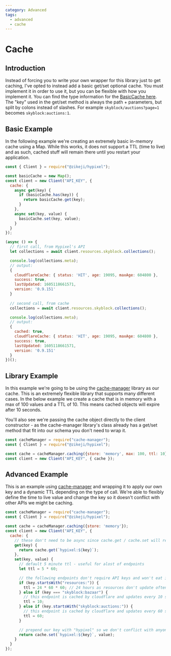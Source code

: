 ```yaml
---
category: Advanced
tags:
  - advanced
  - cache
---
```

# Cache

## Introduction

Instead of forcing you to write your own wrapper for this library just to get caching, I've opted to instead add a basic get/set optional cache. You must implement it in order to use it, but you can be flexible with how you implement it. You can find the type information for the [BasicCache here](/ts-api/interfaces/client.basiccache/#hierarchy). The "key" used in the get/set method is always the path + parameters, but split by colons instead of slashes. For example `skyblock/auctions?page=1` becomes `skyblock:auctions:1`.

## Basic Example

In the following example we're creating an extremely basic in-memory cache using a Map. While this works, it does not support a TTL (time to live) and as such, cached stuff will remain there until you restart your application.

```javascript
const { Client } = require("@zikeji/hypixel");

const basicCache = new Map();
const client = new Client("API_KEY", {
  cache: {
    async get(key) {
      if (basicCache.has(key)) {
        return basicCache.get(key);
      }
    },
    async set(key, value) {
      basicCache.set(key, value);
    }
  }
});

(async () => {
  // first call, from Hypixel's API
  let collections = await client.resources.skyblock.collections();

  console.log(collections.meta);
  // output:
  {
    cloudflareCache: { status: 'HIT', age: 19095, maxAge: 604800 },
    success: true,
    lastUpdated: 1605118661571,
    version: '0.9.151'
  }
  
  // second call, from cache
  collections = await client.resources.skyblock.collections();

  console.log(collections.meta);
  // output:
  {
    cached: true,
    cloudflareCache: { status: 'HIT', age: 19095, maxAge: 604800 },
    success: true,
    lastUpdated: 1605118661571,
    version: '0.9.151'
  }
})();
```

## Library Example

In this example we're going to be using the [cache-manager](https://www.npmjs.com/package/cache-manager) library as our cache. This is an extremely flexible library that supports many different cases. In the below example we create a cache that is in memory with a max of 100 values and a TTL of 10. This means cached objects will expire after 10 seconds.

You'll also see we're passing the cache object directly to the client constructor - as the cache-manager library's class already has a get/set method that fit into our schema you don't need to wrap it.

```javascript
const cacheManager = require("cache-manager");
const { Client } = require("@zikeji/hypixel");

const cache = cacheManager.caching({store: 'memory', max: 100, ttl: 10});
const client = new Client("API_KEY", { cache });
```

## Advanced Example

This is an example using [cache-manager](https://www.npmjs.com/package/cache-manager) and wrapping it to apply our own key and a dynamic TTL depending on the type of call. We're able to flexibly define the time to live value and change the key so it doesn't conflict with other APIs we might be caching.

```javascript
const cacheManager = require("cache-manager");
const { Client } = require("@zikeji/hypixel");

const cache = cacheManager.caching({store: 'memory'});
const client = new Client("API_KEY", {
  cache: {
    // these don't need to be async since cache.get / cache.set will return a promise
    get(key) {
      return cache.get(`hypixel:${key}`);
    },
    set(key, value) {
      // default 5 minute ttl - useful for alost of endpoints
      let ttl = 5 * 60;

      // the following endpoints don't require API keys and won't eat into your rate limit
      if (key.startsWith("resources:")) {
        ttl = 24 * 60 * 60; // 24 hours as resources don't update often, if at all
      } else if (key === "skyblock:bazaar") {
        // this endpoint is cached by cloudflare and updates every 10 seconds
        ttl = 10;
      } else if (key.startsWith("skyblock:auctions:")) {
        // this endpoint is cached by cloudflare and updates every 60 seconds
        ttl = 60;
      }

      // prepend our key with "hypixel" so we don't conflict with anyone else
      return cache.set(`hypixel:${key}`, value);
    }
  }
});
```